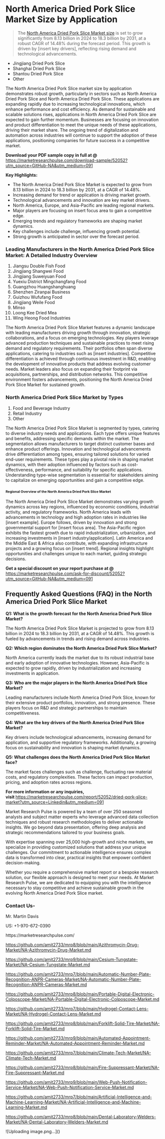 <h1>North America Dried Pork Slice Market&nbsp;Size by Application</h1><blockquote><p>The <a href="https://marketresearchpulse.com/download-sample/52052?utm_source=GitHub-NA&amp;utm_medium=091">North America Dried Pork Slice Market size</a> is set to grow significantly from 8.13 billion in 2024 to 18.3 billion by 2031, at a robust CAGR of 14.48% during the forecast period. This growth is driven by [insert key drivers], reflecting rising demand and technological advancements.</p></blockquote><ul><li>Jingjiang Dried Pork Slice<li> Shanghai Dried Pork Slice<li> Shantou Dried Pork Slice<li> Other</li></ul><p>The North America Dried Pork Slice market size by application demonstrates robust growth, particularly in sectors such as North America Dried Pork Slice and North America Dried Pork Slice. These applications are expanding rapidly due to increasing technological innovations, which enhance performance and cost efficiency. As demand for sustainable and scalable solutions rises, applications in North America Dried Pork Slice are expected to gain further momentum. Businesses are focusing on innovation and product differentiation to meet the unique needs of these applications, driving their market share. The ongoing trend of digitalization and automation across industries will continue to support the adoption of these applications, positioning companies for future success in a competitive market.</p><p><strong>Download your PDF sample copy in full at @ </strong><a href="https://marketresearchpulse.com/download-sample/52052?utm_source=GitHub-NA&amp;utm_medium=091">https://marketresearchpulse.com/download-sample/52052?utm_source=GitHub-NA&amp;utm_medium=091</a></p><p><strong>Key Highlights: </strong></p><ul><li>The North America Dried Pork Slice Market is expected to grow from 8.13 billion in 2024 to 18.3 billion by 2031, at a CAGR of 14.48%.</li><li>Increasing demand for trend or application is driving market growth.</li><li>Technological advancements and innovation are key market drivers.</li><li>North America, Europe, and Asia-Pacific are leading regional markets.</li><li>Major players are focusing on insert focus area to gain a competitive edge.</li><li>Emerging trends and regulatory frameworks are shaping market dynamics.</li><li>Key challenges include challenge, influencing growth potential.</li><li>Strong growth is anticipated in sector over the forecast period.</li></ul><h3>Leading Manufacturers in the North America Dried Pork Slice Market: A Detailed Industry Overview</h3><ol><li>Jiangsu Double Fish Food</li><li>Jingjiang Shangwei Food</li><li>Jingjiang Suweiyuan Food</li><li>Yuexiu District Mingchangfang Food</li><li>Guangzhou Huangshanghuang</li><li>Shenzhen Ziranpai Business</li><li>Guizhou Wufufang Food</li><li>Jingjiang Weile Food</li><li>Minso</li><li>Loong Kee Dried Mea</li><li>Wing Heong Food Industries</li></ol><div class="flex max-w-full flex-col flex-grow"><div class="min-h-8 text-message flex w-full flex-col items-end gap-2 whitespace-normal break-words [.text-message+&amp;]:mt-5" dir="auto" data-message-author-role="assistant" data-message-id="fd8432e4-4910-450d-b182-61b7bfb0a01f" data-message-model-slug="gpt-4o"><div class="flex w-full flex-col gap-1 empty:hidden first:pt-[3px]"><div class="markdown prose w-full break-words dark:prose-invert light"><p>The North America Dried Pork Slice Market features a dynamic landscape with leading manufacturers driving growth through innovation, strategic collaborations, and a focus on emerging technologies. Key players leverage advanced production techniques and sustainable practices to meet rising demand and regulatory requirements. Their portfolios often span diverse applications, catering to industries such as [insert industries]. Competitive differentiation is achieved through continuous investment in R&amp;D, enabling the development of innovative products that address evolving customer needs. Market leaders also focus on expanding their footprint via acquisitions, partnerships, and distribution networks. This competitive environment fosters advancements, positioning the North America Dried Pork Slice Market for sustained growth.</p></div></div></div></div><h3>North America Dried Pork Slice Market by Types</h3><ol><li>Food and Beverage Industry<li> Retail Industry<li> Other</li></ol><div class="flex max-w-full flex-col flex-grow"><div class="min-h-8 text-message flex w-full flex-col items-end gap-2 whitespace-normal break-words [.text-message+&amp;]:mt-5" dir="auto" data-message-author-role="assistant" data-message-id="084470be-0bb7-4664-bddf-5156b4f41249" data-message-model-slug="gpt-4o-mini"><div class="flex w-full flex-col gap-1 empty:hidden first:pt-[3px]"><div class="markdown prose w-full break-words dark:prose-invert light"><p>The North America Dried Pork Slice Market is segmented by types, catering to diverse industry needs and applications. Each type offers unique features and benefits, addressing specific demands within the market. The segmentation allows manufacturers to target distinct customer bases and enhance product offerings. Innovation and technological advancements drive differentiation among types, ensuring tailored solutions for varied end-user requirements. These types play a pivotal role in shaping market dynamics, with their adoption influenced by factors such as cost-effectiveness, performance, and suitability for specific applications. Understanding type-wise segmentation is essential for stakeholders aiming to capitalize on emerging opportunities and gain a competitive edge.</p></div></div></div></div><h3><span style="font-size: 11px;">Regional Overview of the North America Dried Pork Slice Market</span></h3><div class="flex max-w-full flex-col flex-grow"><div class="min-h-8 text-message flex w-full flex-col items-end gap-2 whitespace-normal break-words [.text-message+&amp;]:mt-5" dir="auto" data-message-author-role="assistant" data-message-id="e9038762-ce64-4e30-91c9-9bd413514231" data-message-model-slug="gpt-4o-mini"><div class="flex w-full flex-col gap-1 empty:hidden first:pt-[3px]"><div class="markdown prose w-full break-words dark:prose-invert light"><p>The North America Dried Pork Slice Market demonstrates varying growth dynamics across key regions, influenced by economic conditions, industrial activity, and regulatory frameworks. North America leads with advancements in technology and high adoption rates in industries like [insert example]. Europe follows, driven by innovation and strong governmental support for [insert focus area]. The Asia-Pacific region exhibits the fastest growth due to rapid industrialization, urbanization, and increasing investments in [insert industry/application]. Latin America and the Middle East &amp; Africa also contribute, with expanding infrastructure projects and a growing focus on [insert trend]. Regional insights highlight opportunities and challenges unique to each market, guiding strategic decisions.</p></div></div></div></div><p><strong>Get a special discount on your report purchase at @ </strong><a href="https://marketresearchpulse.com/ask-for-discount/52052?utm_source=GitHub-NA&amp;utm_medium=091">https://marketresearchpulse.com/ask-for-discount/52052?utm_source=GitHub-NA&amp;utm_medium=091</a></p><h2>Frequently Asked Questions (FAQ) in the North America Dried Pork Slice Market</h2><p><strong>Q1: What is the growth forecast for the North America Dried Pork Slice Market?</strong></p><p>The North America Dried Pork Slice Market is projected to grow from 8.13 billion in 2024 to 18.3 billion by 2031, at a CAGR of 14.48%. This growth is fueled by advancements in trends and rising demand across industries.</p><p><strong>Q2: Which region dominates the North America Dried Pork Slice Market?</strong></p><p>North America currently leads the market due to its robust industrial base and early adoption of innovative technologies. However, Asia-Pacific is expected to grow rapidly, driven by industrialization and increasing investments in application.</p><p><strong>Q3: Who are the major players in the North America Dried Pork Slice Market?</strong></p><p>Leading manufacturers include North America Dried Pork Slice, known for their extensive product portfolios, innovation, and strong presence. These players focus on R&amp;D and strategic partnerships to maintain competitiveness.</p><p><strong>Q4: What are the key drivers of the North America Dried Pork Slice Market?</strong></p><p>Key drivers include technological advancements, increasing demand for application, and supportive regulatory frameworks. Additionally, a growing focus on sustainability and innovation is shaping market dynamics.</p><p><strong>Q5: What challenges does the North America Dried Pork Slice Market face?</strong></p><p>The market faces challenges such as challenge, fluctuating raw material costs, and regulatory complexities. These factors can impact production, pricing, and adoption rates across regions.</p><p><strong>For more information or any inquiries, visit&nbsp;</strong><a href="https://marketresearchpulse.com/report/52052/dried-pork-slice-market?utm_source=Linkedin&utm_medium=091">https://marketresearchpulse.com/report/52052/dried-pork-slice-market?utm_source=Linkedin&utm_medium=091</a></p><p>Market Research Pulse is powered by a team of over 250 seasoned analysts and subject matter experts who leverage advanced data collection techniques and robust research methodologies to deliver actionable insights. We go beyond data presentation, offering deep analysis and strategic recommendations tailored to your business goals.</p><p>With expertise spanning over 25,000 high-growth and niche markets, we specialize in providing customized solutions that address your unique challenges. Our commitment to actionable intelligence ensures complex data is transformed into clear, practical insights that empower confident decision-making.</p><p>Whether you require a comprehensive market report or a bespoke research solution, our flexible approach is designed to meet your needs. At Market Research Pulse, we are dedicated to equipping you with the intelligence necessary to stay competitive and achieve sustainable growth in the evolving North America Dried Pork Slice market.</p><h3><strong>Contact Us-</strong></h3><p>Mr. Martin Davis</p><p>US: +1-970-672-0390</p><p>https://marketresearchpulse.com/</p><p><a href="https://github.com/amit2733/mrp8/blob/main/Azithromycin-Drug-Market/NA-Azithromycin-Drug-Market.md">https://github.com/amit2733/mrp8/blob/main/Azithromycin-Drug-Market/NA-Azithromycin-Drug-Market.md</a></p><p><a href="https://github.com/amit2733/mrp9/blob/main/Cesium-Tungstate-Market/NA-Cesium-Tungstate-Market.md">https://github.com/amit2733/mrp9/blob/main/Cesium-Tungstate-Market/NA-Cesium-Tungstate-Market.md</a></p><p><a href="https://github.com/amit2733/mrp7/blob/main/Automatic-Number-Plate-Recognition-ANPR-Cameras-Market/NA-Automatic-Number-Plate-Recognition-ANPR-Cameras-Market.md">https://github.com/amit2733/mrp7/blob/main/Automatic-Number-Plate-Recognition-ANPR-Cameras-Market/NA-Automatic-Number-Plate-Recognition-ANPR-Cameras-Market.md</a></p><p><a href="https://github.com/amit2733/mrp8/blob/main/Portable-Digital-Electronic-Colposcope-Market/NA-Portable-Digital-Electronic-Colposcope-Market.md">https://github.com/amit2733/mrp8/blob/main/Portable-Digital-Electronic-Colposcope-Market/NA-Portable-Digital-Electronic-Colposcope-Market.md</a></p><p><a href="https://github.com/amit2733/mrp7/blob/main/Hydrogel-Contact-Lens-Market/NA-Hydrogel-Contact-Lens-Market.md">https://github.com/amit2733/mrp7/blob/main/Hydrogel-Contact-Lens-Market/NA-Hydrogel-Contact-Lens-Market.md</a></p><p><a href="https://github.com/amit2733/mrp8/blob/main/Forklift-Solid-Tire-Market/NA-Forklift-Solid-Tire-Market.md">https://github.com/amit2733/mrp8/blob/main/Forklift-Solid-Tire-Market/NA-Forklift-Solid-Tire-Market.md</a></p><p><a href="https://github.com/amit2733/mrp9/blob/main/Automated-Appointment-Reminder-Market/NA-Automated-Appointment-Reminder-Market.md">https://github.com/amit2733/mrp9/blob/main/Automated-Appointment-Reminder-Market/NA-Automated-Appointment-Reminder-Market.md</a></p><p><a href="https://github.com/amit2733/mrp7/blob/main/Climate-Tech-Market/NA-Climate-Tech-Market.md">https://github.com/amit2733/mrp7/blob/main/Climate-Tech-Market/NA-Climate-Tech-Market.md</a></p><p><a href="https://github.com/amit2733/mrp8/blob/main/Fire-Suppressant-Market/NA-Fire-Suppressant-Market.md">https://github.com/amit2733/mrp8/blob/main/Fire-Suppressant-Market/NA-Fire-Suppressant-Market.md</a></p><p><a href="https://github.com/amit2733/mrp9/blob/main/Web-Push-Notification-Service-Market/NA-Web-Push-Notification-Service-Market.md">https://github.com/amit2733/mrp9/blob/main/Web-Push-Notification-Service-Market/NA-Web-Push-Notification-Service-Market.md</a></p><p><a href="https://github.com/amit2733/mrp7/blob/main/Artificial-Intelligence-and-Machine-Learning-Market/NA-Artificial-Intelligence-and-Machine-Learning-Market.md">https://github.com/amit2733/mrp7/blob/main/Artificial-Intelligence-and-Machine-Learning-Market/NA-Artificial-Intelligence-and-Machine-Learning-Market.md</a></p><p><a href="https://github.com/amit2733/mrp8/blob/main/Dental-Laboratory-Welders-Market/NA-Dental-Laboratory-Welders-Market.md">https://github.com/amit2733/mrp8/blob/main/Dental-Laboratory-Welders-Market/NA-Dental-Laboratory-Welders-Market.md</a></p>
![Uploading image.png…]()
